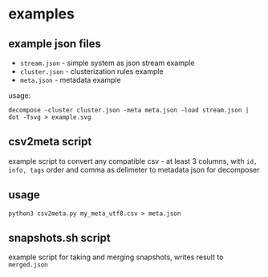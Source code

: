 # examples

## example json files

- `stream.json` - simple system as json stream example
- `cluster.json` - clusterization rules example
- `meta.json` - metadata example

usage:

```shell
decompose -cluster cluster.json -meta meta.json -load stream.json | dot -Tsvg > example.svg
```

## csv2meta script

example script to convert any compatible csv - at least 3 columns, with `id, info, tags` order and comma as delimeter
to metadata json for decomposer

## usage

```shell
python3 csv2meta.py my_meta_utf8.csv > meta.json
```

## snapshots.sh script

example script for taking and merging snapshots, writes result to `merged.json`
